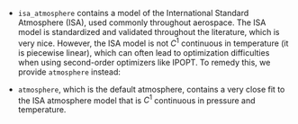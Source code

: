 * `isa_atmosphere` contains a model of the International Standard Atmosphere (ISA), used commonly throughout aerospace. The ISA model is standardized and validated throughout the literature, which is very nice. However, the ISA model is not $C^1$ continuous in temperature (it is piecewise linear), which can often lead to optimization difficulties when using second-order optimizers like IPOPT. To remedy this, we provide `atmosphere` instead:

* `atmosphere`, which is the default atmosphere, contains a very close fit to the ISA atmosphere model that is $C^1$ continuous in pressure and temperature.